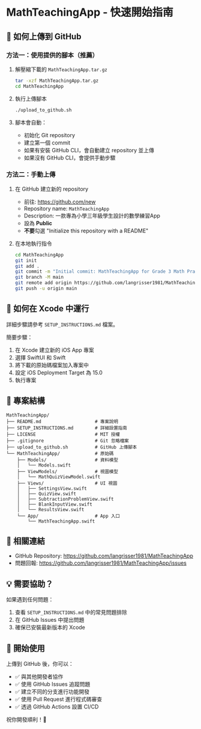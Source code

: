# MathTeachingApp - 快速開始指南

## 🎯 如何上傳到 GitHub

### 方法一：使用提供的腳本（推薦）

1. 解壓縮下載的 `MathTeachingApp.tar.gz`
   ```bash
   tar -xzf MathTeachingApp.tar.gz
   cd MathTeachingApp
   ```

2. 執行上傳腳本
   ```bash
   ./upload_to_github.sh
   ```

3. 腳本會自動：
   - 初始化 Git repository
   - 建立第一個 commit
   - 如果有安裝 GitHub CLI，會自動建立 repository 並上傳
   - 如果沒有 GitHub CLI，會提供手動步驟

### 方法二：手動上傳

1. 在 GitHub 建立新的 repository
   - 前往: https://github.com/new
   - Repository name: `MathTeachingApp`
   - Description: 一款專為小學三年級學生設計的數學練習App
   - 設為 **Public**
   - **不要**勾選 "Initialize this repository with a README"

2. 在本地執行指令
   ```bash
   cd MathTeachingApp
   git init
   git add .
   git commit -m "Initial commit: MathTeachingApp for Grade 3 Math Practice"
   git branch -M main
   git remote add origin https://github.com/langrisser1981/MathTeachingApp.git
   git push -u origin main
   ```

## 📱 如何在 Xcode 中運行

詳細步驟請參考 `SETUP_INSTRUCTIONS.md` 檔案。

簡要步驟：
1. 在 Xcode 建立新的 iOS App 專案
2. 選擇 SwiftUI 和 Swift
3. 將下載的原始碼檔案加入專案中
4. 設定 iOS Deployment Target 為 15.0
5. 執行專案

## 📂 專案結構

```
MathTeachingApp/
├── README.md                    # 專案說明
├── SETUP_INSTRUCTIONS.md        # 詳細設置指南
├── LICENSE                      # MIT 授權
├── .gitignore                   # Git 忽略檔案
├── upload_to_github.sh          # GitHub 上傳腳本
└── MathTeachingApp/             # 原始碼
    ├── Models/                  # 資料模型
    │   └── Models.swift
    ├── ViewModels/              # 視圖模型
    │   └── MathQuizViewModel.swift
    ├── Views/                   # UI 視圖
    │   ├── SettingsView.swift
    │   ├── QuizView.swift
    │   ├── SubtractionProblemView.swift
    │   ├── BlankInputView.swift
    │   └── ResultsView.swift
    └── App/                     # App 入口
        └── MathTeachingApp.swift
```

## 🔗 相關連結

- GitHub Repository: https://github.com/langrisser1981/MathTeachingApp
- 問題回報: https://github.com/langrisser1981/MathTeachingApp/issues

## 💡 需要協助？

如果遇到任何問題：
1. 查看 `SETUP_INSTRUCTIONS.md` 中的常見問題排除
2. 在 GitHub Issues 中提出問題
3. 確保已安裝最新版本的 Xcode

## 🎉 開始使用

上傳到 GitHub 後，你可以：
- ✅ 與其他開發者協作
- ✅ 使用 GitHub Issues 追蹤問題
- ✅ 建立不同的分支進行功能開發
- ✅ 使用 Pull Request 進行程式碼審查
- ✅ 透過 GitHub Actions 設置 CI/CD

祝你開發順利！🚀
